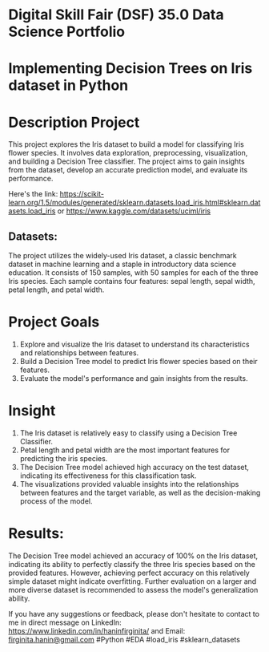 # Digital Skill Fair (DSF) 35.0 Data Science Portfolio
# Implementing Decision Trees on Iris dataset in Python
# Description Project
This project explores the Iris dataset to build a model for classifying Iris flower species. It involves data exploration, preprocessing, visualization, and building a Decision Tree classifier. The project aims to gain insights from the dataset, develop an accurate prediction model, and evaluate its performance.

Here's the link: 
https://scikit-learn.org/1.5/modules/generated/sklearn.datasets.load_iris.html#sklearn.datasets.load_iris or https://www.kaggle.com/datasets/uciml/iris

## Datasets:
The project utilizes the widely-used Iris dataset, a classic benchmark dataset in machine learning and a staple in introductory data science education. It consists of 150 samples, with 50 samples for each of the three Iris species. Each sample contains four features: sepal length, sepal width, petal length, and petal width.

# Project Goals
1. Explore and visualize the Iris dataset to understand its characteristics and relationships between features.
2. Build a Decision Tree model to predict Iris flower species based on their features.
3. Evaluate the model's performance and gain insights from the results.

# Insight
1. The Iris dataset is relatively easy to classify using a Decision Tree Classifier.
2. Petal length and petal width are the most important features for predicting the iris species.
3. The Decision Tree model achieved high accuracy on the test dataset, indicating its effectiveness for this classification task.
4. The visualizations provided valuable insights into the relationships between features and the target variable, as well as the decision-making process of the model.

# Results:
The Decision Tree model achieved an accuracy of 100% on the Iris dataset, indicating its ability to perfectly classify the three Iris species based on the provided features. However, achieving perfect accuracy on this relatively simple dataset might indicate overfitting. Further evaluation on a larger and more diverse dataset is recommended to assess the model's generalization ability.

If you have any suggestions or feedback, please don't hesitate to contact to me in direct message on LinkedIn: https://www.linkedin.com/in/haninfirginita/ and Email: firginita.hanin@gmail.com 
#Python #EDA #load_iris #sklearn_datasets
